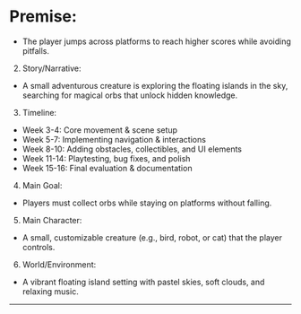 # Premise:
- The player jumps across platforms to reach higher scores while avoiding pitfalls.

 2. Story/Narrative:
- A small adventurous creature is exploring the floating islands in the sky, searching for magical orbs that unlock hidden knowledge.

 3. Timeline:
- Week 3-4: Core movement & scene setup
- Week 5-7: Implementing navigation & interactions
- Week 8-10: Adding obstacles, collectibles, and UI elements
- Week 11-14: Playtesting, bug fixes, and polish
- Week 15-16: Final evaluation & documentation

4. Main Goal:
- Players must collect orbs while staying on platforms without falling.

5. Main Character:
- A small, customizable creature (e.g., bird, robot, or cat) that the player controls.

6. World/Environment:
- A vibrant floating island setting with pastel skies, soft clouds, and relaxing music.

---
